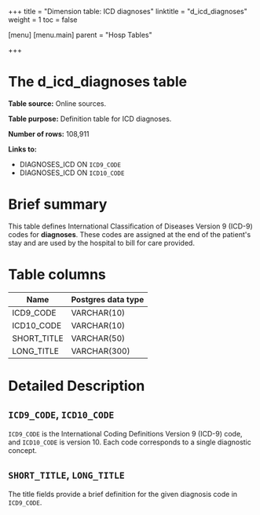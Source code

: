 +++
title = "Dimension table: ICD diagnoses"
linktitle = "d_icd_diagnoses"
weight = 1
toc = false

[menu]
  [menu.main]
    parent = "Hosp Tables"

+++


# The d_icd_diagnoses table

**Table source:** Online sources.

**Table purpose:** Definition table for ICD diagnoses.

**Number of rows:** 108,911

**Links to:**

* DIAGNOSES_ICD ON `ICD9_CODE`
* DIAGNOSES_ICD ON `ICD10_CODE`

# Brief summary

This table defines International Classification of Diseases Version 9 (ICD-9) codes for **diagnoses**. These codes are assigned at the end of the patient's stay and are used by the hospital to bill for care provided.

<!-- # Important considerations -->

# Table columns

Name | Postgres data type
---- | ----
ICD9\_CODE | VARCHAR(10)
ICD10\_CODE | VARCHAR(10)
SHORT\_TITLE | VARCHAR(50)
LONG\_TITLE | VARCHAR(300)

# Detailed Description

## `ICD9_CODE`, `ICD10_CODE`

`ICD9_CODE` is the International Coding Definitions Version 9 (ICD-9) code, and `ICD10_CODE` is version 10. Each code corresponds to a single diagnostic concept.

## `SHORT_TITLE`, `LONG_TITLE`

The title fields provide a brief definition for the given diagnosis code in `ICD9_CODE`.
